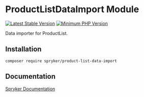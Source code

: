 # ProductListDataImport Module
[![Latest Stable Version](https://poser.pugx.org/spryker/product-list-data-import/v/stable.svg)](https://packagist.org/packages/spryker/product-list-data-import)
[![Minimum PHP Version](https://img.shields.io/badge/php-%3E%3D%207.3-8892BF.svg)](https://php.net/)

Data importer for ProductList.

## Installation

```
composer require spryker/product-list-data-import
```

## Documentation

[Spryker Documentation](https://academy.spryker.com/developing_with_spryker/module_guide/modules.html)
